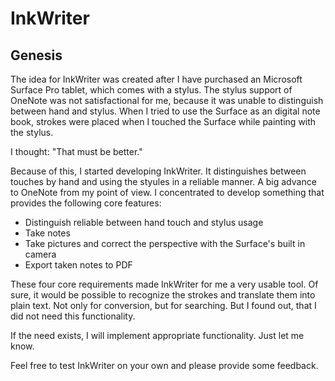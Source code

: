 # InkWriter

## Genesis
The idea for InkWriter was created after I have purchased an Microsoft Surface Pro tablet, which comes with a stylus. The stylus support of OneNote was not satisfactional for me, because it was unable to distinguish between hand and stylus. When I tried to use the Surface as an digital note book, strokes were placed when I touched the Surface while painting with the stylus.

I thought: "That must be better."

Because of this, I started developing InkWriter. It distinguishes between touches by hand and using the styules in a reliable manner. A big advance to OneNote from my point of view. I concentrated to develop something that provides the following core features:

* Distinguish reliable between hand touch and stylus usage
* Take notes
* Take pictures and correct the perspective with the Surface's built in camera
* Export taken notes to PDF

These four core requirements made InkWriter for me a very usable tool. Of sure, it would be possible to recognize the strokes and translate them into plain text. Not only for conversion, but for searching. But I found out, that I did not need this functionality.

If the need exists, I will implement appropriate functionality. Just let me know.

Feel free to test InkWriter on your own and please provide some feedback.
